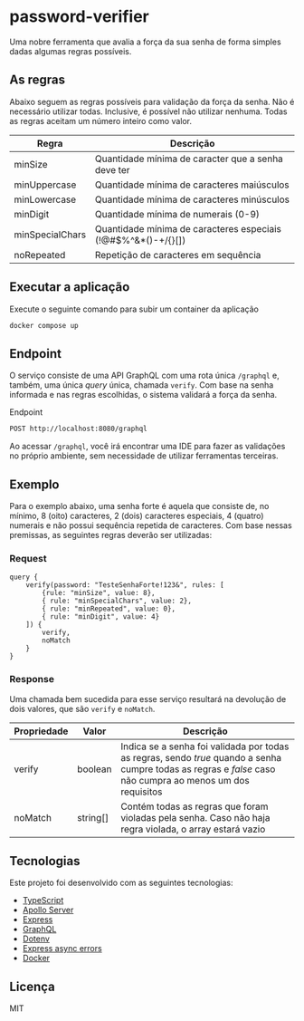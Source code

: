 # password-verifier

Uma nobre ferramenta que avalia a força da sua senha de forma simples dadas algumas regras possíveis.

## As regras
Abaixo seguem as regras possíveis para validação da força da senha. Não é necessário utilizar todas. Inclusive, é possível não utilizar nenhuma. Todas as regras aceitam um número inteiro como valor.

| Regra           | Descrição                                                      |
|-----------------|----------------------------------------------------------------|
| minSize         | Quantidade mínima de caracter que a senha deve ter             |
| minUppercase    | Quantidade mínima de caracteres maiúsculos                     |
| minLowercase    | Quantidade mínima de caracteres minúsculos                     |
| minDigit        | Quantidade mínima de numerais (0-9)                            |
| minSpecialChars | Quantidade mínima de caracteres especiais (!@#$%^&*()-+\/{}[]) |
| noRepeated      | Repetição de caracteres em sequência                           |


## Executar a aplicação
Execute o seguinte comando para subir um container da aplicação
```sh
docker compose up
```

## Endpoint

O serviço consiste de uma API GraphQL com uma rota única `/graphql` e, também, uma única _query_ única, chamada `verify`. Com base na senha informada e nas regras escolhidas, o sistema validará a força da senha. 

Endpoint 
```sh
POST http://localhost:8080/graphql
```

Ao acessar `/graphql`, você irá encontrar uma IDE para fazer as validações no próprio ambiente, sem necessidade de utilizar ferramentas terceiras.

## Exemplo

Para o exemplo abaixo, uma senha forte é aquela que consiste de, no mínimo, 8 (oito) caracteres, 2 (dois) caracteres especiais, 4 (quatro) numerais e não possui sequência repetida de caracteres. Com base nessas premissas, as seguintes regras deverão ser utilizadas:

### Request

```gql
query {
    verify(password: "TesteSenhaForte!123&", rules: [
        {rule: "minSize", value: 8},
        { rule: "minSpecialChars", value: 2},
        { rule: "minRepeated", value: 0},
        { rule: "minDigit", value: 4}
    ]) {
        verify,
        noMatch
    }
}
```

### Response

Uma chamada bem sucedida para esse serviço resultará na devolução de dois valores, que são `verify` e `noMatch`.

| Propriedade | Valor | Descrição |
|-------------|-------|-----------|
| verify | boolean | Indica se a senha foi validada por todas as regras, sendo _true_ quando a senha cumpre todas as regras e _false_ caso não cumpra ao menos um dos requisitos |
| noMatch | string[] | Contém todas as regras que foram violadas pela senha. Caso não haja regra violada, o array estará vazio |


## Tecnologias

Este projeto foi desenvolvido com as seguintes tecnologias:
- [TypeScript](https://typescriptlang.org/)
- [Apollo Server](https://www.apollographql.com/docs/apollo-server/)
- [Express](https://expressjs.com/)
- [GraphQL](https://graphql.org/)
- [Dotenv](https://www.npmjs.com/package/dotenv)
- [Express async errors](https://www.npmjs.com/package/express-async-errors)
- [Docker](https://www.docker.com/)

## Licença
 MIT